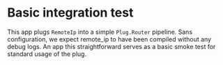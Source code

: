 # Basic integration test

This app plugs `RemoteIp` into a simple `Plug.Router` pipeline. Sans configuration, we expect remote\_ip to have been compiled without any debug logs. An app this straightforward serves as a basic smoke test for standard usage of the plug.
